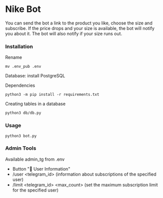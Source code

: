 # Nike Bot
You can send the bot a link to the product you like, choose the size and subscribe. 
If the price drops and your size is available, the bot will notify you about it. 
The bot will also notify if your size runs out.

### Installation
Rename
```
mv .env_pub .env
```

Database: install PostgreSQL

Dependencies
```
python3 -m pip install -r requirements.txt
```

Creating tables in a database
```
python3 db/db.py
```

### Usage
```
python3 bot.py
```
### Admin Tools
Available admin_tg from .env
- Button "🔔 User Information"
- /user <telegram_id> (information about subscriptions of the specified user)
- /limit <telegram_id> <max_count> (set the maximum subscription limit for the specified user)
